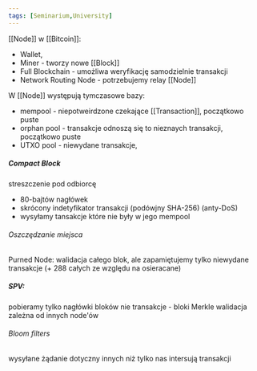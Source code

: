 ```yaml
---
tags: [Seminarium,University]
---
```


[[Node]] w [[Bitcoin]]:
- Wallet,
-  Miner - tworzy nowe [[Block]]
-  Full Blockchain - umożliwa weryfikację samodzielnie transakcji
-  Network Routing Node - potrzebujemy relay [[Node]] 

W [[Node]] występują tymczasowe bazy:
- mempool - niepotweirdzone czekające [[Transaction]], początkowo puste
- orphan pool - transakcje odnoszą się to nieznaych transakcji, początkowo puste
- UTXO pool - niewydane transakcje, 

##### Compact Block
streszczenie pod odbiorcę
- 80-bajtów nagłówek
- skrócony indetyfikator transakcji (podówjny SHA-256) (anty-DoS)
- wysyłamy tansakcje które nie były w jego mempool

###### Oszczędzanie miejsca 
Purned Node:
walidacja całego blok, ale zapamiętujemy tylko niewydane transakcje (+ 288 całych ze względu na osieracane)

##### SPV:
pobieramy tylko nagłówki bloków nie transakcje - bloki Merkle
walidacja zależna od innych node'ów

###### Bloom filters
wysyłane żądanie dotyczny innych niż tylko nas intersują transakcji